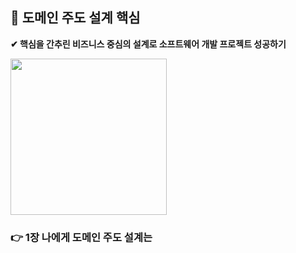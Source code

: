  ## 📌 도메인 주도 설계 핵심 
<strong>✔ 핵심을 간추린 비즈니스 중심의 설계로 소프트웨어 개발 프로젝트 성공하기</strong>

<img src="http://image.yes24.com/goods/48577718/XL" width="250px" height="250px">

### 👉 1장 나에게 도메인 주도 설계는


